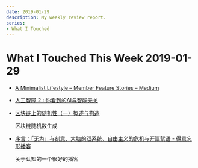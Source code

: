 ```yaml
---
date: 2019-01-29
description: My weekly review report.
series:
- What I Touched
---
```


# What I Touched This Week 2019-01-29


* [A Minimalist Lifestyle – Member Feature Stories – Medium](https://medium.com/s/story/a-minimalist-lifestyle-6c2872c28473)
* [人工智障 2 : 你看到的AI与智能无关](https://mp.weixin.qq.com/s/tFcVohNjdhvBE_INQk9muQ)
* [区块链上的随机性（一）概述与构造](https://mp.weixin.qq.com/s/VovjecWhJqRdO3Aph4SEfw)

    区块链随机数生成

* [序言：「无为」与刻意、大脑的双系统、自由主义的危机与开篇絮语 - 得意忘形播客](https://castro.fm/episode/Gnr11x)

    关于认知的一个很好的播客
